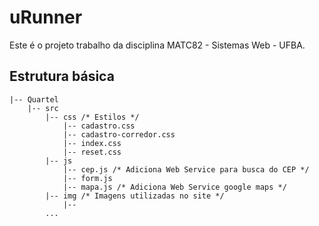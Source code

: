# uRunner

Este é o projeto trabalho da disciplina MATC82 - Sistemas Web - UFBA.

## Estrutura básica

```
|-- Quartel
    |-- src
        |-- css /* Estilos */
            |-- cadastro.css
            |-- cadastro-corredor.css
            |-- index.css
            |-- reset.css
        |-- js
            |-- cep.js /* Adiciona Web Service para busca do CEP */
            |-- form.js 
            |-- mapa.js /* Adiciona Web Service google maps */
        |-- img /* Imagens utilizadas no site */
            |-- 
        ...
```
